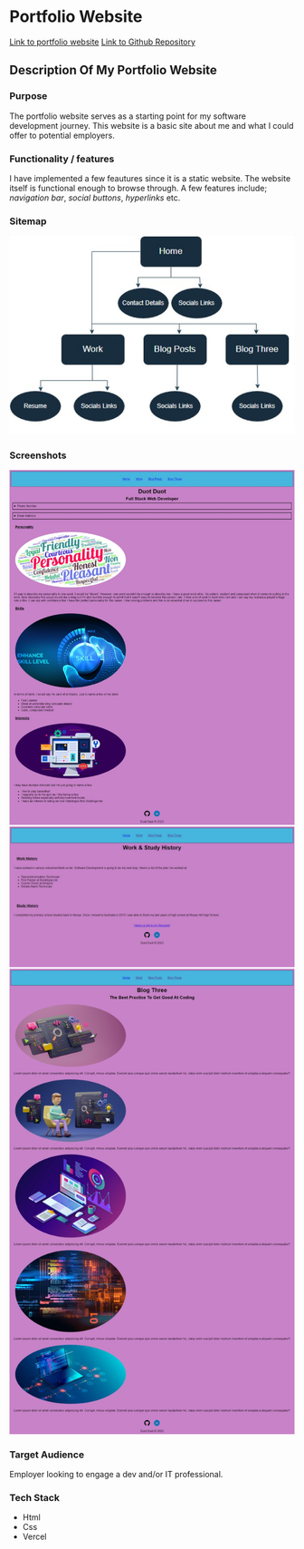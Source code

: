 # Portfolio Website 

[Link to portfolio website](https://portfolio-website-theta-two-82.vercel.app/)
[Link to Github Repository](https://github.com/Duotduot/portfolio-website)

## Description Of My Portfolio Website
### Purpose
The portfolio website serves as a starting point for my software development journey.
This website is a basic site about me and what I could offer to potential employers.

### Functionality / features
I have implemented a few feautures since it is a static website. The website itself is
functional enough to browse through. A few features include; *navigation bar*, *social buttons*, *hyperlinks* etc.

### Sitemap
![Image of the Sitemap](./docs/pw-sitemap.jpeg)

### Screenshots
![Homepage Screenshot](./docs/homepage_ss.jpeg)
![Work Page Screenshot](./docs/work_ss.jpeg)
![Blog Screenshot](./docs/blog_ss.jpeg)

### Target Audience
Employer looking to engage a dev and/or IT professional.

### Tech Stack
* Html
* Css
* Vercel